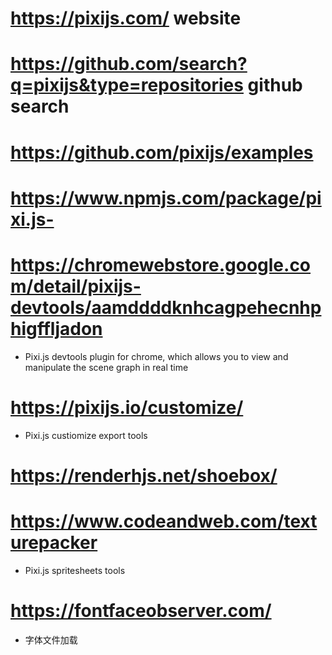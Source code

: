 # https://pixijs.com/   website
# https://github.com/search?q=pixijs&type=repositories  github search
# https://github.com/pixijs/examples
# https://www.npmjs.com/package/pixi.js-
# https://chromewebstore.google.com/detail/pixijs-devtools/aamddddknhcagpehecnhphigffljadon
- Pixi.js devtools plugin for chrome, which allows you to view and manipulate the scene graph in real time

# https://pixijs.io/customize/
- Pixi.js custiomize export tools

# https://renderhjs.net/shoebox/
# https://www.codeandweb.com/texturepacker
- Pixi.js spritesheets tools

# https://fontfaceobserver.com/
- 字体文件加载